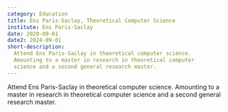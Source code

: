 ```yaml
---
category: Education
title: Ens Paris-Saclay, Theoretical Computer Science
institute: Ens Paris-Saclay
date: 2020-09-01
date2: 2024-09-01
short-description:
  Attend Ens Paris-Saclay in theoretical computer science.
  Amounting to a master in research in theoretical computer
  science and a second general research master.
---
```


Attend Ens Paris-Saclay in theoretical computer science.
Amounting to a master in research in theoretical computer
science and a second general research master.